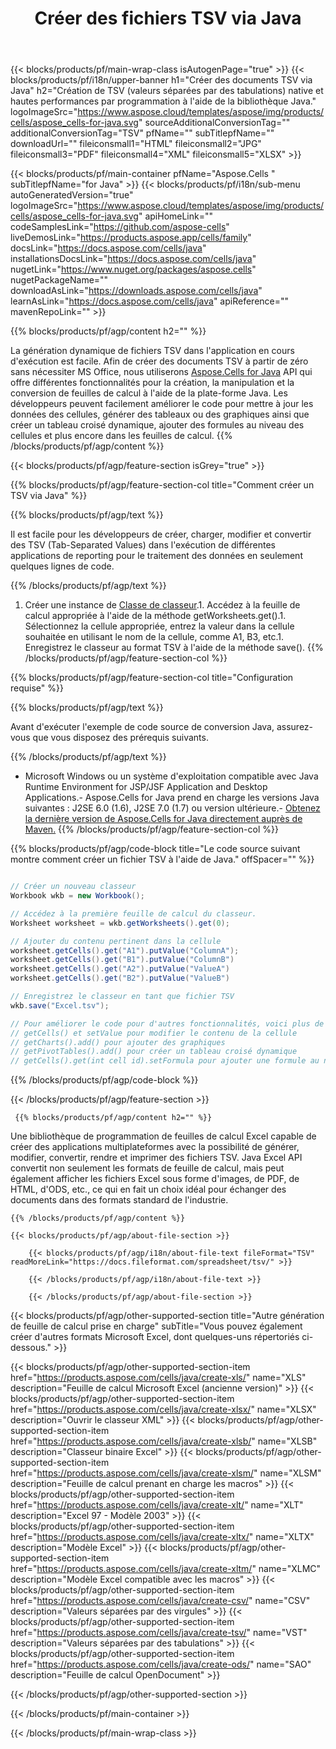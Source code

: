 ﻿---
title: Créer des fichiers TSV via Java 
url: /fr/java/create-tsv/ 
description: Java Exemple de code pour générer des documents TSV. Utilisez ce code pour créer des fichiers TSV dans une application Web ou de bureau basée sur Java.
---
{{< blocks/products/pf/main-wrap-class isAutogenPage="true" >}}
{{< blocks/products/pf/i18n/upper-banner h1="Créer des documents TSV via Java" h2="Création de TSV (valeurs séparées par des tabulations) native et hautes performances par programmation à l\'aide de la bibliothèque Java." logoImageSrc="https://www.aspose.cloud/templates/aspose/img/products/cells/aspose_cells-for-java.svg" sourceAdditionalConversionTag="" additionalConversionTag="TSV" pfName="" subTitlepfName="" downloadUrl="" fileiconsmall1="HTML" fileiconsmall2="JPG" fileiconsmall3="PDF" fileiconsmall4="XML" fileiconsmall5="XLSX" >}}

{{< blocks/products/pf/main-container pfName="Aspose.Cells " subTitlepfName="for Java" >}}
{{< blocks/products/pf/i18n/sub-menu autoGeneratedVersion="true" logoImageSrc="https://www.aspose.cloud/templates/aspose/img/products/cells/aspose_cells-for-java.svg" apiHomeLink="" codeSamplesLink="https://github.com/aspose-cells" liveDemosLink="https://products.aspose.app/cells/family" docsLink="https://docs.aspose.com/cells/java" installationsDocsLink="https://docs.aspose.com/cells/java" nugetLink="https://www.nuget.org/packages/aspose.cells" nugetPackageName="" downloadAsLink="https://downloads.aspose.com/cells/java" learnAsLink="https://docs.aspose.com/cells/java" apiReference="" mavenRepoLink="" >}}

{{% blocks/products/pf/agp/content h2="" %}}

 La génération dynamique de fichiers TSV dans l'application en cours d'exécution est facile. Afin de créer des documents TSV à partir de zéro sans nécessiter MS Office, nous utiliserons
 [Aspose.Cells for Java](https://products.aspose.com/cells/java) 
 API qui offre différentes fonctionnalités pour la création, la manipulation et la conversion de feuilles de calcul à l'aide de la plate-forme Java. Les développeurs peuvent facilement améliorer le code pour mettre à jour les données des cellules, générer des tableaux ou des graphiques ainsi que créer un tableau croisé dynamique, ajouter des formules au niveau des cellules et plus encore dans les feuilles de calcul.
{{% /blocks/products/pf/agp/content %}}

{{< blocks/products/pf/agp/feature-section isGrey="true" >}}

{{% blocks/products/pf/agp/feature-section-col title="Comment créer un TSV via Java" %}}

{{% blocks/products/pf/agp/text %}}

 Il est facile pour les développeurs de créer, charger, modifier et convertir des TSV (Tab-Separated Values) dans l'exécution de différentes applications de reporting pour le traitement des données en seulement quelques lignes de code.

{{% /blocks/products/pf/agp/text %}}

1. Créer une instance de [Classe de classeur](https://apireference.aspose.com/cells/java/com.aspose.cells/Workbook).1. Accédez à la feuille de calcul appropriée à l'aide de la méthode getWorksheets.get().1. Sélectionnez la cellule appropriée, entrez la valeur dans la cellule souhaitée en utilisant le nom de la cellule, comme A1, B3, etc.1. Enregistrez le classeur au format TSV à l'aide de la méthode save().
{{% /blocks/products/pf/agp/feature-section-col %}}

{{% blocks/products/pf/agp/feature-section-col title="Configuration requise" %}}

{{% blocks/products/pf/agp/text %}}

Avant d'exécuter l'exemple de code source de conversion Java, assurez-vous que vous disposez des prérequis suivants.  

{{% /blocks/products/pf/agp/text %}}

- Microsoft Windows ou un système d'exploitation compatible avec Java Runtime Environment for JSP/JSF Application and Desktop Applications.- Aspose.Cells for Java prend en charge les versions Java suivantes : J2SE 6.0 (1.6), J2SE 7.0 (1.7) ou version ultérieure.- [Obtenez la dernière version de Aspose.Cells for Java directement auprès de Maven.](https://docs.aspose.com/cells/java/installation/) 
{{% /blocks/products/pf/agp/feature-section-col %}}

{{% blocks/products/pf/agp/code-block title="Le code source suivant montre comment créer un fichier TSV à l\'aide de Java." offSpacer="" %}}

```cs

// Créer un nouveau classeur
Workbook wkb = new Workbook();

// Accédez à la première feuille de calcul du classeur.
Worksheet worksheet = wkb.getWorksheets().get(0);

// Ajouter du contenu pertinent dans la cellule
worksheet.getCells().get("A1").putValue("ColumnA");
worksheet.getCells().get("B1").putValue("ColumnB")
worksheet.getCells().get("A2").putValue("ValueA")
worksheet.getCells().get("B2").putValue("ValueB")

// Enregistrez le classeur en tant que fichier TSV
wkb.save("Excel.tsv"); 

// Pour améliorer le code pour d'autres fonctionnalités, voici plus de fonctions
// getCells() et setValue pour modifier le contenu de la cellule
// getCharts().add() pour ajouter des graphiques
// getPivotTables().add() pour créer un tableau croisé dynamique
// getCells().get(int cell id).setFormula pour ajouter une formule au niveau de la cellule


```

{{% /blocks/products/pf/agp/code-block %}}

{{< /blocks/products/pf/agp/feature-section >}}

<!-- aboutfile Starts -->

     
     {{% blocks/products/pf/agp/content h2="" %}}

 Une bibliothèque de programmation de feuilles de calcul Excel capable de créer des applications multiplateformes avec la possibilité de générer, modifier, convertir, rendre et imprimer des fichiers TSV. Java Excel API convertit non seulement les formats de feuille de calcul, mais peut également afficher les fichiers Excel sous forme d'images, de PDF, de HTML, d'ODS, etc., ce qui en fait un choix idéal pour échanger des documents dans des formats standard de l'industrie.



    {{% /blocks/products/pf/agp/content %}}

    {{< blocks/products/pf/agp/about-file-section >}}

        {{< blocks/products/pf/agp/i18n/about-file-text fileFormat="TSV" readMoreLink="https://docs.fileformat.com/spreadsheet/tsv/" >}}

        {{< /blocks/products/pf/agp/i18n/about-file-text >}}

        {{< /blocks/products/pf/agp/about-file-section >}}

          

<!-- aboutfile Ends -->

{{< blocks/products/pf/agp/other-supported-section title="Autre génération de feuille de calcul prise en charge" subTitle="Vous pouvez également créer d\'autres formats Microsoft Excel, dont quelques-uns répertoriés ci-dessous." >}}

{{< blocks/products/pf/agp/other-supported-section-item href="https://products.aspose.com/cells/java/create-xls/" name="XLS" description="Feuille de calcul Microsoft Excel (ancienne version)" >}} 
{{< blocks/products/pf/agp/other-supported-section-item href="https://products.aspose.com/cells/java/create-xlsx/" name="XLSX" description="Ouvrir le classeur XML" >}} 
{{< blocks/products/pf/agp/other-supported-section-item href="https://products.aspose.com/cells/java/create-xlsb/" name="XLSB" description="Classeur binaire Excel" >}} 
{{< blocks/products/pf/agp/other-supported-section-item href="https://products.aspose.com/cells/java/create-xlsm/" name="XLSM" description="Feuille de calcul prenant en charge les macros" >}} 
{{< blocks/products/pf/agp/other-supported-section-item href="https://products.aspose.com/cells/java/create-xlt/" name="XLT" description="Excel 97 - Modèle 2003" >}} 
{{< blocks/products/pf/agp/other-supported-section-item href="https://products.aspose.com/cells/java/create-xltx/" name="XLTX" description="Modèle Excel" >}} 
{{< blocks/products/pf/agp/other-supported-section-item href="https://products.aspose.com/cells/java/create-xltm/" name="XLMC" description="Modèle Excel compatible avec les macros" >}} 
{{< blocks/products/pf/agp/other-supported-section-item href="https://products.aspose.com/cells/java/create-csv/" name="CSV" description="Valeurs séparées par des virgules" >}} 
{{< blocks/products/pf/agp/other-supported-section-item href="https://products.aspose.com/cells/java/create-tsv/" name="VST" description="Valeurs séparées par des tabulations" >}} 
{{< blocks/products/pf/agp/other-supported-section-item href="https://products.aspose.com/cells/java/create-ods/" name="SAO" description="Feuille de calcul OpenDocument" >}} 

{{< /blocks/products/pf/agp/other-supported-section >}}

{{< /blocks/products/pf/main-container >}}
    
{{< /blocks/products/pf/main-wrap-class >}}

